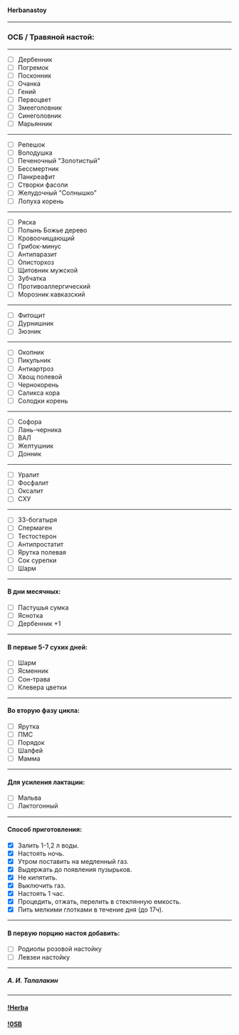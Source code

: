 #### Herbanastoy
***  
### ОСБ / Травяной настой:
***  
- [ ] Дербенник
- [ ] Погремок 
- [ ] Посконник
- [ ] Очанка
- [ ] Гений
- [ ] Первоцвет
- [ ] Змееголовник
- [ ] Синеголовник
- [ ] Марьянник
***
- [ ] Репешок
- [ ] Володушка
- [ ] Печеночный "Золотистый"
- [ ] Бессмертник
- [ ] Панкреафит
- [ ] Створки фасоли
- [ ] Желудочный "Солнышко"
- [ ] Лопуха корень
***
- [ ] Ряска
- [ ] Полынь Божье дерево
- [ ] Кровоочищающий
- [ ] Грибок-минус
- [ ] Антипаразит
- [ ] Описторхоз
- [ ] Щитовник мужской
- [ ] Зубчатка
- [ ] Противоаллергический
- [ ] Морозник кавказский
***
- [ ] Фитощит
- [ ] Дурнишник
- [ ] Зюзник
***
- [ ] Окопник
- [ ] Пикульник
- [ ] Антиартроз
- [ ] Хвощ полевой
- [ ] Чернокорень
- [ ] Саликса кора
- [ ] Солодки корень
***
- [ ] Софора
- [ ] Лань-черника
- [ ] ВАЛ
- [ ] Желтушник
- [ ] Донник
***
- [ ] Уралит
- [ ] Фосфалит
- [ ] Оксалит
- [ ] СХУ
***
- [ ] 33-богатыря
- [ ] Спермаген
- [ ] Тестостерон
- [ ] Антипростатит
- [ ] Ярутка полевая
- [ ] Сок сурепки
- [ ] Шарм
***
#### В дни месячных:
- [ ] Пастушья сумка
- [ ] Яснотка
- [ ] Дербенник +1
***
#### В первые 5-7 сухих дней:
- [ ] Шарм
- [ ] Ясменник
- [ ] Сон-трава
- [ ] Клевера цветки
***
#### Во вторую фазу цикла:
- [ ] Ярутка
- [ ] ПМС
- [ ] Порядок
- [ ] Шалфей
- [ ] Мамма
***
#### Для усиления лактации:
- [ ] Мальва
- [ ] Лактогонный
***
#### Способ приготовления:
- [x] Залить 1-1,2 л воды.
- [x] Настоять ночь.
- [x] Утром поставить на медленный газ.
- [x] Выдержать до появления пузырьков.
- [x] Не кипятить. 
- [x] Выключить газ.
- [x] Настоять 1 час.
- [x] Процедить, отжать, перелить в стеклянную емкость.
- [x] Пить мелкими глотками в течение дня (до 17ч).
***
####  В первую порцию настоя добавить:
- [ ] Родиолы розовой настойку
- [ ] Левзеи настойку
***
##### А. И. Талалакин
***
#### [!Herba](!Herba.md#Herba)  
#### [!0SB](!0SB.md#OSB)  

